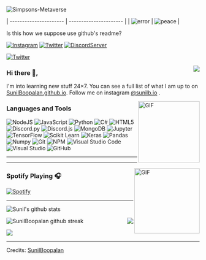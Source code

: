 ![Simpsons-Metaverse](https://github.com/SunilBoopalan/SunilBoopalan/assets/96052242/83d94912-292d-4181-996d-4e36fedb9b3b)



| ---------------------- | ---------------------- |
| ![error](https://github.com/SunilBoopalan/SunilBoopalan/assets/96052242/cacc3a3b-006d-475e-9862-a6eb51ed9790) | ![peace](https://github.com/SunilBoopalan/SunilBoopalan/assets/96052242/d15e0f0c-02a5-411e-8a60-75957917c9a9) |




Is this how we suppose use github's readme?

<a href="https://www.instagram.com/sunilb.io/">![Instagram](https://img.shields.io/badge/Instagram-%23E4405F.svg?style=for-the-badge&logo=Instagram&logoColor=white)</a> <a href="https://twitter.com/SunilBoopalan">![Twitter](https://img.shields.io/badge/Twitter-%231DA1F2.svg?style=for-the-badge&logo=Twitter&logoColor=white)</a> <a href="https://discord.gg/jgnjwPEyDW">![DiscordServer](https://img.shields.io/discord/755417007016509450?label=Discord%20Server&logo=Discord&colorB=5865F2&style=for-the-badge&logoColor=white)
  
</a> <a href="https://www.linkedin.com/in/sunil-boopalan-752a41227/">![Twitter](https://img.shields.io/badge/LinkedIn-0077B5?style=for-the-badge&logo=linkedin&logoColor=white)</a>

<a href="https://discord.com/users/705665813994012695">
  <img src="https://lanyard-profile-readme.vercel.app/api/762316391491174403?hideTimestamp=true&idleMessage=Just%20chillin'%20at%20the%20moment..." align="right" />
</a>

### Hi there 👋,

I'm into learning new stuff 24×7. You can see a full list of what I am up to on [SunilBoopalan.github.io](https://sunilboopalan.github.io/). Follow me on instagram [@sunilb.io](https://www.instagram.com/sunilb.io/)  .


<img align="right" alt="GIF" height="160px" src="https://octodex.github.com/images/daftpunktocat-guy.gif" />

### Languages and Tools  
![NodeJS](https://img.shields.io/badge/node.js-%2343853D.svg?style=for-the-badge&logo=node.js&logoColor=white) ![JavaScript](https://img.shields.io/badge/javascript-%23323330.svg?style=for-the-badge&logo=javascript&logoColor=%23F7DF1E) ![Python](https://img.shields.io/badge/python-%2314354C.svg?style=for-the-badge&logo=python&logoColor=white) ![C#](https://img.shields.io/badge/c%23-%23239120.svg?style=for-the-badge&logo=c-sharp&logoColor=white) ![HTML5](https://img.shields.io/badge/html5-%23E34F26.svg?style=for-the-badge&logo=html5&logoColor=white) ![Discord.py](https://img.shields.io/badge/discord.py-%232C3454.svg?style=for-the-badge&logo=Discord&logoColor=blue) ![Discord.js](https://img.shields.io/badge/discord.js-%232C3454.svg?style=for-the-badge&logo=Discord&logoColor=Blue)  ![MongoDB](https://img.shields.io/badge/MongoDB-%234ea94b.svg?style=for-the-badge&logo=mongodb&logoColor=white) ![Jupyter](https://img.shields.io/badge/Jupyter-F37626.svg?&style=for-the-badge&logo=Jupyter&logoColor=white) ![TensorFlow](https://img.shields.io/badge/TensorFlow-FF6F00?style=for-the-badge&logo=tensorflow&logoColor=white) ![Scikit Learn](https://img.shields.io/badge/scikit_learn-F7931E?style=for-the-badge&logo=scikit-learn&logoColor=white) ![Keras](https://img.shields.io/badge/Keras-D00000?style=for-the-badge&logo=Keras&logoColor=white) ![Pandas](https://img.shields.io/badge/Pandas-2C2D72?style=for-the-badge&logo=pandas&logoColor=white) ![Numpy](https://img.shields.io/badge/Numpy-777BB4?style=for-the-badge&logo=numpy&logoColor=white) ![Git](https://img.shields.io/badge/git-%23F05033.svg?style=for-the-badge&logo=git&logoColor=white) ![NPM](https://img.shields.io/badge/NPM-%23000000.svg?style=for-the-badge&logo=npm&logoColor=white) ![Visual Studio Code](https://img.shields.io/badge/VisualStudioCode-0078d7.svg?style=for-the-badge&logo=visual-studio-code&logoColor=white) ![Visual Studio](https://img.shields.io/badge/VisualStudio-5C2D91.svg?style=for-the-badge&logo=visual-studio&logoColor=white) ![GitHub](https://img.shields.io/badge/github-%23121011.svg?style=for-the-badge&logo=github&logoColor=white) 
  
-------------------
---

<img align="right" alt="GIF" height="170px" src="https://media.giphy.com/media/J5B1Y8QZnzXXbLQIBu/giphy.gif" />

### Spotify Playing 🎧

[![Spotify](https://novatorem-kyzbk7wxl-bardiesel.vercel.app/api/spotify)](https://open.spotify.com/user/31bcas7y6xirwlcldybrtou7fbja)

---

![Sunil's github stats](https://github-readme-stats.vercel.app/api?username=SunilBoopalan&show_icons=true&theme=tokyonight)

<img align="right" src="https://github-readme-stats.vercel.app/api/top-langs/?username=SunilBoopalan&show_icons=true&hide_border=true" />

![SunilBoopalan github streak](https://github-readme-streak-stats.herokuapp.com/?user=SunilBoopalan&theme=radical&include_all_commits=true&count_private=true)

 <div>
  
  
<img src="https://imgur.com/rilHVxA.png"/> 

-----
Credits: [SunilBoopalan](https://github.com/SunilBoopalan)
<!--
**SunilBoopalan/SunilBoopalan** is a ✨ _special_ ✨ repository because its `README.md` (this file) appears on your GitHub profile.

Here are some ideas to get you started:

- 🔭 I’m currently working on ...
- 🌱 I’m currently learning ...
- 👯 I’m looking to collaborate on ...
- 🤔 I’m looking for help with ...
- 💬 Ask me about ...
- 📫 How to reach me: ...
- 😄 Pronouns: ...
- ⚡ Fun fact: ...
-->
